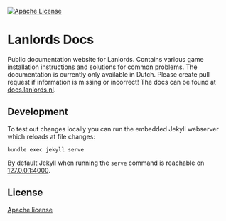 [![Apache License](https://img.shields.io/badge/license-MIT-blue.svg)](LICENSE.md)

# Lanlords Docs

Public documentation website for Lanlords. Contains various game installation instructions and solutions for common problems. The documentation is currently only available in Dutch. Please create pull request if information is missing or incorrect! The docs can be found at [docs.lanlords.nl](https://docs.lanlords.nl).

## Development

To test out changes locally you can run the embedded Jekyll webserver which reloads at file changes:
```
bundle exec jekyll serve
```
By default Jekyll when running the `serve` command is reachable on [127.0.0.1:4000](http://127.0.0.1:4000/).

## License

[Apache license](LICENSE.md)

